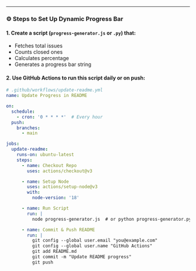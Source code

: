 
---

### ⚙️ Steps to Set Up Dynamic Progress Bar

#### 1. Create a script (`progress-generator.js` or `.py`) that:
- Fetches total issues
- Counts closed ones
- Calculates percentage
- Generates a progress bar string

#### 2. Use GitHub Actions to run this script daily or on push:
```yaml
# .github/workflows/update-readme.yml
name: Update Progress in README

on:
  schedule:
    - cron: '0 * * * *'  # Every hour
  push:
    branches:
      - main

jobs:
  update-readme:
    runs-on: ubuntu-latest
    steps:
      - name: Checkout Repo
        uses: actions/checkout@v3

      - name: Setup Node
        uses: actions/setup-node@v3
        with:
          node-version: '18'

      - name: Run Script
        run: |
          node progress-generator.js  # or python progress-generator.py

      - name: Commit & Push README
        run: |
          git config --global user.email "you@example.com"
          git config --global user.name "GitHub Actions"
          git add README.md
          git commit -m "Update README progress"
          git push
